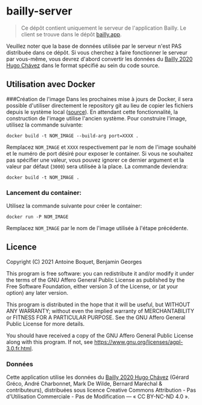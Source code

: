 # bailly-server

> Ce dépôt contient uniquement le serveur de l'application Bailly. Le client se trouve dans le dépôt [bailly.app](https://github.com/antoineboquet/bailly.app).

Veuillez noter que la base de données utilisée par le serveur n'est PAS distribuée dans ce dépôt. Si vous cherchez à faire fonctionner le serveur par vous-même, vous devrez d'abord convertir les données du [Bailly 2020 Hugo Chávez](http://gerardgreco.free.fr/spip.php?article52) dans le format spécifié au sein du code source.

## Utilisation avec Docker
###Création de l'image
Dans les prochaines mise à jours de Docker, il sera possible d'utiliser directement le repository git au lieu de copier les fichiers depuis le système local ([source](https://docs.docker.com/engine/reference/builder/#adding-a-git-repository-add-git-ref-dir)). En attendant cette fonctionnalité, la construction de l'image utilise l'ancien système. Pour construire l'image, utilisez la commande suivante:
```shell script
docker build -t NOM_IMAGE --build-arg port=XXXX .
```
Remplacez `NOM_IMAGE` et `XXXX` respectivement par le nom de l'image souhaité et le numéro de port désiré pour exposer le container.
Si vous ne souhaitez pas spécifier une valeur, vous pouvez ignorer ce dernier argument et la valeur par défaut (`3000`) sera utilisée à la place. La commande deviendra:
```shell script
docker build -t NOM_IMAGE .
```
### Lancement du container:
Utilisez la commande suivante pour créer le container:
```shell script
docker run -P NOM_IMAGE
```
Remplacez `NOM_IMAGE` par le nom de l'image utilisée à l'étape précédente.



## Licence

Copyright (C) 2021  Antoine Boquet, Benjamin Georges

This program is free software: you can redistribute it and/or modify
it under the terms of the GNU Affero General Public License as published by
the Free Software Foundation, either version 3 of the License, or
(at your option) any later version.

This program is distributed in the hope that it will be useful,
but WITHOUT ANY WARRANTY; without even the implied warranty of
MERCHANTABILITY or FITNESS FOR A PARTICULAR PURPOSE.  See the
GNU Affero General Public License for more details.

You should have received a copy of the GNU Affero General Public License
along with this program.  If not, see https://www.gnu.org/licenses/agpl-3.0.fr.html.

### Données

Cette application utilise les données du [Bailly 2020 Hugo Chávez](http://gerardgreco.free.fr/spip.php?article52) (Gérard Gréco, André Charbonnet, Mark De Wilde, Bernard Maréchal & contributeurs), distribuées sous licence Creative Commons Attribution - Pas d'Utilisation Commerciale - Pas de Modification — « CC BY-NC-ND 4.0 ».
